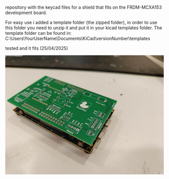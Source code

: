repository with the keycad files for a shield that fits on the FRDM-MCXA153 development board.

For easy use i added a template folder (the zipped folder), in order to use this folder you need to unzip it and put it in your kicad templates folder. The template folder can be found in: C:\Users\YourUserName\Documents\KiCad\versionNumber\templates

tested and it fits (25/04/2025)

![pcb image1](https://github.com/MyrddinVH/FRDM-MCXA153_shield_template/blob/main/images/pcb_fits_yippie.jpg)